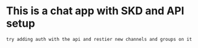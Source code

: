 # This is a chat app with SKD and API setup

`try adding auth with the api and restier new channels and groups on it `
